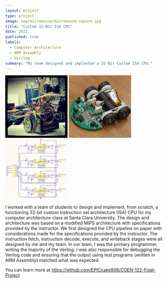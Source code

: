 ```yaml
---
layout: project
type: project
image: img/micromouse/micromouse-square.jpg
title: "Custom 32-Bit ISA CPU"
date: 2022
published: true
labels:
  - Computer Architecture
  - ARM Assembly
  - Verilog
summary: "My team designed and implented a 32-Bit Custom ISA CPU."
---
```


<div class="text-center p-4">
  <img width="200px" src="../img/micromouse/micromouse-robot.png" class="img-thumbnail" >
  <img width="200px" src="../img/micromouse/micromouse-robot-2.jpg" class="img-thumbnail" >
  <img width="200px" src="../img/micromouse/micromouse-circuit.png" class="img-thumbnail" >
</div>

I worked with a team of students to design and implement, from scratch, a functioning 32-bit custom instruction set architecture (ISA) CPU for my computer architecture class at Santa Clara University. The design and architecture was based on a modified MIPS architecture with specifications provided by the instructor. We first designed the CPU pipeline on paper with considerations made for the specifications provided by the instructor. The instruction fetch, instruction decode, execute, and writeback stages were all designed by me and my team. In our team, I was the primary programmer, writing the majority of the Verilog. I was also responsible for debugging the Verilog code and ensuring that the output using test programs (written in ARM Assembly) matched what was expected.

You can learn more at https://github.com/EPICcake808/COEN-122-Final-Project
